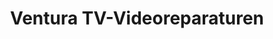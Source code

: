 ---
title: "Ventura TV-Videoreparaturen"
url: /fuerth/ventura-tv-videoreparaturen/
shop: Elektronik
---